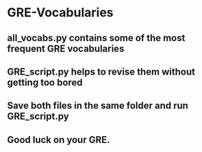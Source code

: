 # GRE-Vocabularies
## all_vocabs.py contains some of the most frequent GRE vocabularies
## GRE_script.py helps to revise them without getting too bored
## Save both files in the same folder and run GRE_script.py
## Good luck on your GRE.
